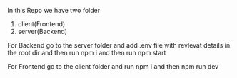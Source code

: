 In this Repo we have two folder
1. client(Frontend)
2. server(Backend)

For Backend
go to the server folder and add .env file with revlevat details in the root dir and then run npm i and then run npm start

For Frontend
go to the client folder and run npm i and then npm run dev




